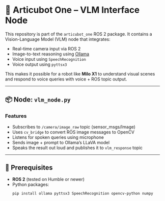 # 🤖 Articubot One – VLM Interface Node

This repository is part of the `articubot_one` ROS 2 package. It contains a Vision-Language Model (VLM) node that integrates:

- Real-time camera input via ROS 2
- Image-to-text reasoning using [Ollama](https://ollama.com/)
- Voice input using `SpeechRecognition`
- Voice output using `pyttsx3`

This makes it possible for a robot like **Milo X1** to understand visual scenes and respond to voice queries with voice + ROS topic output.

---

## 📦 Node: `vlm_node.py`

### Features
- Subscribes to `/camera/image_raw` topic (sensor_msgs/Image)
- Uses `cv_bridge` to convert ROS image messages to OpenCV
- Listens for spoken queries using microphone
- Sends image + prompt to Ollama’s LLaVA model
- Speaks the result out loud and publishes it to `vlm_response` topic

---

## 🧠 Prerequisites

- **ROS 2** (tested on Humble or newer)
- Python packages:
  ```bash
  pip install ollama pyttsx3 SpeechRecognition opencv-python numpy

